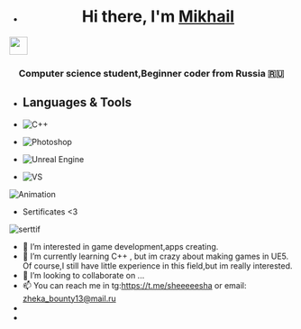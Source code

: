 - <h1 align="center">Hi there, I'm <a href="https://vk.com/platina0" target="_blank">Mikhail</a> 
<img src="https://github.com/blackcater/blackcater/raw/main/images/Hi.gif" height="32"/></h1>
<h3 align="center">Computer science student,Beginner coder from Russia 🇷🇺</h3></a></a></a></a>



- ## Languages & Tools

- ![C++](https://img.icons8.com/color/48/000000/c-plus-plus-logo.png)
- ![Photoshop](https://sun9-71.userapi.com/impg/zNapKXO0lr5zz_xXv0aRwtWGkfdAN0a3EUiKlg/c6cCm1XZIvs.jpg?size=64x64&quality=96&sign=675e9b98daa64840405c2bc548e26c1c&type=album)
- ![Unreal Engine](https://sun9-23.userapi.com/impg/1PgAray4kH5vboRcJip5uGtkJ6sV1QvWQ0VDYA/Lr0rmmE3RHU.jpg?size=60x60&quality=96&sign=cf488cffe0742577f3c24293ea90d663&type=album)
- ![VS](https://sun9-55.userapi.com/impg/5CJBwcq0GO8vR-fdC14d6jz9eq-b2W_J9wUAQA/W2dIgHZFt7c.jpg?size=60x60&quality=96&sign=edb795f8fdd22f1863b17ec914979e38&type=album)


![Animation](https://media.giphy.com/media/0YOCPRFS5oxdpNoFlW/giphy.gif)



- Sertificates <3





![serttif](https://sun9-23.userapi.com/impg/JRgkYQDTvL9yL9_bovC1K_s64_pR5zB_8ZSOsg/DaNR_QcIbdk.jpg?size=870x609&quality=96&sign=86a640c4134efc2abb82c45b1a63c815&type=album)




- 👀 I’m interested in game development,apps creating. 
- 🌱 I’m currently learning C++ , but im crazy about making games in UE5. Of course,I still have little experience in this field,but im really interested.
- 💞️ I’m looking to collaborate on ...
- 📫 You can reach me in tg:https://t.me/sheeeeesha or email: zheka_bounty13@mail.ru
- 
- 
<!---
TrapAll1gator/TrapAll1gator is a ✨ special ✨ repository because its `README.md` (this file) appears on your GitHub profile.
You can click the Preview link to take a look at your changes.
--->
